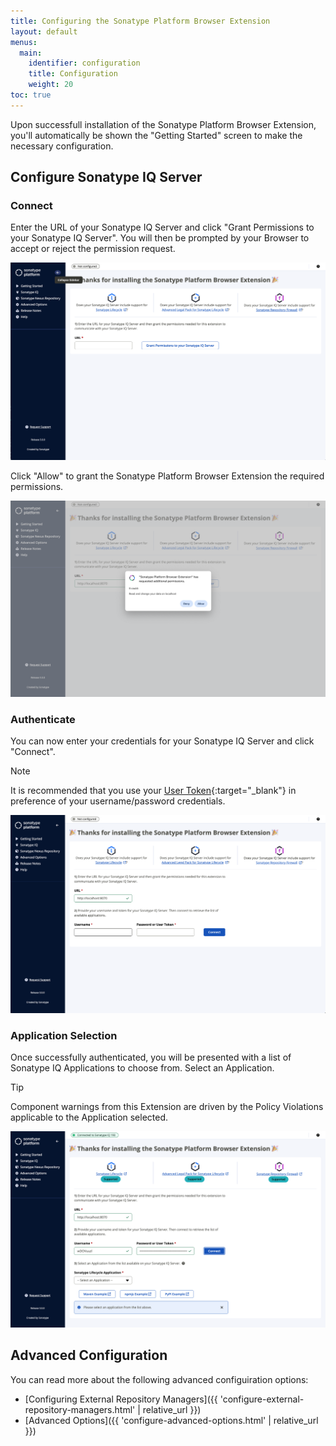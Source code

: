 ```yaml
---
title: Configuring the Sonatype Platform Browser Extension
layout: default
menus:
  main:
    identifier: configuration
    title: Configuration
    weight: 20
toc: true
---
```


Upon successfull installation of the Sonatype Platform Browser Extension, you'll automatically be shown the "Getting Started" screen to make the necessary configuration.

## Configure Sonatype IQ Server

### Connect

Enter the URL of your Sonatype IQ Server and click "Grant Permissions to your Sonatype IQ Server". You will then be prompted by your Browser to accept or reject the permission request.

<a href="./images/install-01.png">
    <img src="./images/install-01.png" alt="{{ image.alt }}" width="650" />
</a>

Click "Allow" to grant the Sonatype Platform Browser Extension the required permissions.

<a href="./images/install-02.png">
    <img src="./images/install-02.png" alt="{{ image.alt }}" width="650" />
</a>

### Authenticate

You can now enter your credentials for your Sonatype IQ Server and click "Connect". 

> [!NOTE]
> It is recommended that you use your [User Token](https://help.sonatype.com/en/iq-server-user-tokens.html){:target="_blank"} in preference of your username/password credentials.

<a href="./images/install-authenticate.png">
    <img src="./images/install-authenticate.png" alt="{{ image.alt }}" width="650" />
</a>

### Application Selection

Once successfully authenticated, you will be presented with a list of Sonatype IQ Applications to choose from. Select an Application.

> [!TIP]
> Component warnings from this Extension are driven by the Policy Violations applicable to the Application selected.

<a href="./images/install-application-select.png">
    <img src="./images/install-application-select.png" alt="{{ image.alt }}" width="650" />
</a>

## Advanced Configuration

You can read more about the following advanced configuiration options:

- [Configuring External Repository Managers]({{ 'configure-external-repository-managers.html' | relative_url }})
- [Advanced Options]({{ 'configure-advanced-options.html' | relative_url }})